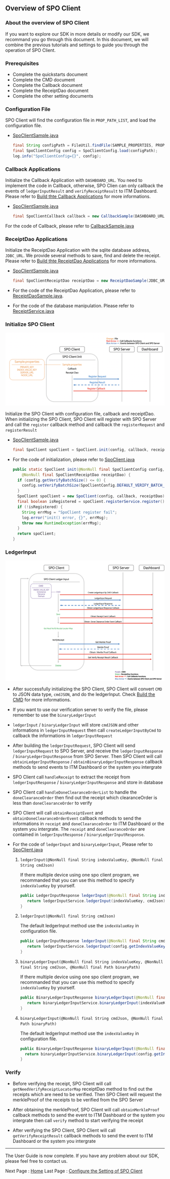 ## Overview of SPO Client

### About the overview of SPO Client

If you want to explore our SDK in more details or modify our SDK, we recommand you go through this document. In this document, we will combine the previous tutorials and settings to guide you through the operation of SPO Client.

### Prerequisites

- Complete the quickstarts document
- Complete the CMD document
- Complete the Callback document
- Complete the ReceiptDao document
- Complete the other setting documents

### Configuration File

SPO Client will find the configuration file in `PROP_PATH_LIST`, and load the configuration file.

- [SpoClientSample.java](../src/main/java/com/itrustmachines/sample/BnsClientSample.java)
  
  ```java
  final String configPath = FileUtil.findFile(SAMPLE_PROPERTIES, PROP_PATH_LIST);
  final SpoClientConfig config = SpoClientConfig.load(configPath);
  log.info("SpoClientConfig={}", config);
  ```

### Callback Applications

Initialize the Callback Application with `DASHBOARD_URL`. You need to implement the code in Callback, otherwise, SPO Clien can only callback the events of `ledgerInputResult` and `verifyReceiptResult` to ITM Dashboard. Please refer to [Build thte Callback Applications](callback_en.md) for more informations.

- [SpoClientSample.java](../src/main/java/com/itrustmachines/sample/BnsClientSample.java)

  ```java
  final SpoClientCallback callback = new CallbackSample(DASHBOARD_URL);
  ```

For the code of Callback, please refer to [CallbackSample.java](../src/main/java/com/itrustmachines/sample/CallbackSample.java)  

### ReceiptDao Applications

Initialize the ReceiptDao Application with the sqlite database address, `JDBC_URL`. We provide several methods to save, find and delete the receipt. Please refer to [Build thte ReceiptDao Applications](receiptDao_en.md) for more informations.

- [SpoClientSample.java](../src/main/java/com/itrustmachines/sample/BnsClientSample.java)

  ```java
  final SpoClientReceiptDao receiptDao = new ReceiptDaoSample(JDBC_URL);
  ```

- For the code of the ReceiptDao Application, please refer to [ReceiptDaoSample.java](../src/main/java/com/itrustmachines/sample/ReceiptDaoSample.java).

- For the code of the database manipulation. Please refer to [ReceiptService.java](/../src/main/java/com/itrustmachines/sample/ReceiptService.java)

### Initialize SPO Client

![](../image/spo_client_init.png)

Initialize the SPO Client with configuration file, callback and receiptDao. When initializing the SPO Client, SPO Client will register with SPO Server and call the `register` callback method and callback the `registerRequest` and `registerResult`

- [SpoClientSample.java](../src/main/java/com/itrustmachines/sample/BnsClientSample.java)

  ```java
  final SpoClient spoClient = SpoClient.init(config, callback, receiptDao);
  ```

- For the code of initialization, please refer to [SpoClient.java](../../spo-client/src/main/java/com/itrustmachines/client/BnsClient.java)

  ```java
  public static SpoClient init(@NonNull final SpoClientConfig config, @NonNull final SpoClientCallback callback,
      @NonNull final SpoClientReceiptDao receiptDao) {
    if (config.getVerifyBatchSize() <= 0) {
      config.setVerifyBatchSize(SpoClientConfig.DEFAULT_VERIFY_BATCH_SIZE);
    }
    SpoClient spoClient = new SpoClient(config, callback, receiptDao);
    final boolean isRegistered = spoClient.registerService.register();
    if (!isRegistered) {
      String errMsg = "SpoClient register fail";
      log.error("init() error, {}", errMsg);
      throw new RuntimeException(errMsg);
    }
    return spoClient;
  }
  ```

### LedgerInput
  
![](../image/spo_client_ldeger_input_and_verify.png)

- After successfully initializing the SPO Client, SPO Client will convert `CMD` to JSON data type, `cmdJSON`, and do the ledgerInput. Check [Build the CMD](./cmd_en.md) for more informations.

- If you want to use our verification server to verify the file, please remember to use the `binaryLedgerInput`

- `ledgerInput` / `binaryLedgerInput` will store `cmdJSON` and other informations in `ledgerInputRequest` then call `createLedgerInputByCmd` to callback the informations in `ledgerInputRequest`

- After building the `ledgerInputRequest`, SPO Client will send `ledgerInputRequest` to SPO Server, and receive the `ledgerInputResponse` / `binaryLedgerInputResponse` from SPO Server. Then SPO Client will call `obtainLedgerInputResponse` / `obtainBinaryLedgerInputResponse` callback methods to send events to ITM Dashboard or the system you intergrate

- SPO Client call `handleReceipt` to extract the receipt from `ledgerInputResponse` / `binaryLedgerInputResponse` and store in database

- SPO Client call `handleDoneClearanceOrderList` to handle the `doneClearanceOrder` then find out the receipt which clearanceOrder is less than `doneClearanceOrder` to verify

- SPO Client will call `obtainReceiptEvent` and  `obtainDoneClearanceOrderEvent` callback methods to send the informations in `receipt` and `doneClearanceOrder` to ITM Dashboard or the system you intergrate. The `receipt` and `doneClearanceOrder` are contained in `ledgerInputResponse` / `binaryLedgerInputResponse`.
  
- For the code of `ledgerInput` and `binaryLedgerInput`, Please refer to [SpoClient.java](../../spo-client/src/main/java/com/itrustmachines/client/BnsClient.java)

  1. `ledgerInput(@NonNull final String indexValueKey, @NonNull final String cmdJson)`

     If there multiple device using one spo client program, we recommanded that you can use this method to specify `indexValueKey` by yourself.

     ```java
     public LedgerInputResponse ledgerInput(@NonNull final String indexValueKey, @NonNull final String cmdJson) {
        return ledgerInputService.ledgerInput(indexValueKey, cmdJson);
     }
     ```
  
  2. `ledgerInput(@NonNull final String cmdJson)`

      The default ledgerInput method use the `indexValueKey` in configuration file.

     ```java
     public LedgerInputResponse ledgerInput(@NonNull final String cmdJson) {
        return ledgerInputService.ledgerInput(config.getIndexValueKey(), cmdJson);
     }
     ```

  3. `binaryLedgerInput(@NonNull final String indexValueKey, @NonNull final String cmdJson, @NonNull final Path binaryPath)`

     If there multiple device using one spo client program, we recommanded that you can use this method to specify `indexValueKey` by yourself.

     ```java
     public BinaryLedgerInputResponse binaryLedgerInput(@NonNull final String indexValueKey, @NonNull final String cmdJson, @NonNull final Path binaryPath) {
        return binaryLedgerInputService.binaryLedgerInput(indexValueKey, cmdJson, binaryPath);
     }
     ```
  
  4. `binaryLedgerInput(@NonNull final String cmdJson, @NonNull final Path binaryPath)`

     The default ledgerInput method use the `indexValueKey` in configuration file.

      ```java
      public BinaryLedgerInputResponse binaryLedgerInput(@NonNull final String cmdJson, @NonNull final Path binaryPath) {
        return binaryLedgerInputService.binaryLedgerInput(config.getIndexValueKey(), cmdJson, binaryPath);
      }
      ```

### Verify

- Before verifying the receipt, SPO Client will call `getNeedVerifyReceiptLocatorMap` receiptDao method to find out the receipts which are need to be verified. Then SPO Client will request the merkleProof of the receipts to be verified from the SPO Server

- After obtaining the merkleProof, SPO Client will call `obtainMerkleProof` callback methods to send the event to ITM Dashboard or the system you intergrate then call `verify` method to start verifying the receipt

- After verifying the SPO Client, SPO Client will call `getVerifyReceiptResult` callback methods to send the event to ITM Dashboard or the system you intergrate

----

The User Guide is now complete. If you have any problem about our SDK, please feel free to contact us.

Next Page : [Home](../README.md)
Last Page : [Configure the Setting of SPO Client](./other_setting_en.md)
